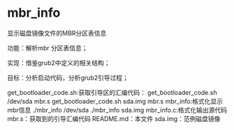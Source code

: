 # mbr_info
显示磁盘镜像文件的MBR分区表信息

功能：解析mbr 分区表信息；

实现：借鉴grub2中定义的相关结构；

目标：分析启动代码，分析grub2引导过程；

get_bootloader_code.sh:获取引导区的汇编代码：
	get_bootloader_code.sh /dev/sda mbr.s
	get_bootloader_code.sh sda.img mbr.s
mbr_info:格式化显示mbr信息
	./mbr_info /dev/sda
	./mbr_info sda.img
mbr_info.c:格式化输出源代码
mbr.s：获取到的引导汇编代码
README.md：本文件
sda.img：范例磁盘镜像
